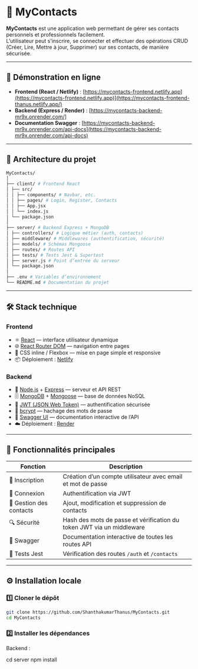 # 📇 MyContacts

**MyContacts** est une application web permettant de gérer ses contacts personnels et professionnels facilement.  
L’utilisateur peut s’inscrire, se connecter et effectuer des opérations CRUD (Créer, Lire, Mettre à jour, Supprimer) sur ses contacts, de manière sécurisée.

---

## 🚀 Démonstration en ligne

- **Frontend (React / Netlify)** : [https://mycontacts-frontend.netlify.app](https://mycontacts-frontend.netlify.app)](https://mycontacts-frontend-thanus.netlify.app/)
- **Backend (Express / Render)** : [https://mycontacts-backend-mr9x.onrender.com/]
- **Documentation Swagger** : [https://mycontacts-backend-mr9x.onrender.com/api-docs](https://mycontacts-backend-mr9x.onrender.com/api-docs)

---

## 🧩 Architecture du projet

```bash
MyContacts/
│
├── client/ # Frontend React
│ ├── src/
│ │ ├── components/ # Navbar, etc.
│ │ ├── pages/ # Login, Register, Contacts
│ │ ├── App.jsx
│ │ └── index.js
│ └── package.json
│
├── server/ # Backend Express + MongoDB
│ ├── controllers/ # Logique métier (auth, contacts)
│ ├── middleware/ # Middlewares (authentification, sécurité)
│ ├── models/ # Schémas Mongoose
│ ├── routes/ # Routes API
│ ├── tests/ # Tests Jest & Supertest
│ ├── server.js # Point d’entrée du serveur
│ └── package.json
│
├── .env # Variables d’environnement
└── README.md # Documentation du projet
```


---

## 🛠️ Stack technique

### **Frontend**
- ⚛️ [React](https://react.dev/) — interface utilisateur dynamique  
- 🌐 [React Router DOM](https://reactrouter.com/) — navigation entre pages  
- 💅 CSS inline / Flexbox — mise en page simple et responsive  
- 📦 Déploiement : [Netlify](https://www.netlify.com/)

### **Backend**
- 🧠 [Node.js](https://nodejs.org/) + [Express](https://expressjs.com/) — serveur et API REST  
- 🗄️ [MongoDB](https://www.mongodb.com/) + [Mongoose](https://mongoosejs.com/) — base de données NoSQL  
- 🔐 [JWT (JSON Web Token)](https://jwt.io/) — authentification sécurisée  
- 🧂 [bcrypt](https://www.npmjs.com/package/bcrypt) — hachage des mots de passe  
- 🧭 [Swagger UI](https://swagger.io/tools/swagger-ui/) — documentation interactive de l’API  
- ☁️ Déploiement : [Render](https://render.com/)

---

## 🔐 Fonctionnalités principales

| Fonction | Description |
|-----------|-------------|
| 🧍 Inscription | Création d’un compte utilisateur avec email et mot de passe |
| 🔑 Connexion | Authentification via JWT |
| 📇 Gestion des contacts | Ajout, modification et suppression de contacts |
| 🔍 Sécurité | Hash des mots de passe et vérification du token JWT via un middleware |
| 📘 Swagger | Documentation interactive de toutes les routes API |
| 🧪 Tests Jest | Vérification des routes `/auth` et `/contacts` |

---

## ⚙️ Installation locale

### 1️⃣ Cloner le dépôt
```bash
git clone https://github.com/ShanthakumarThanus/MyContacts.git
cd MyContacts
```

### 2️⃣ Installer les dépendances
Backend :

cd server
npm install
